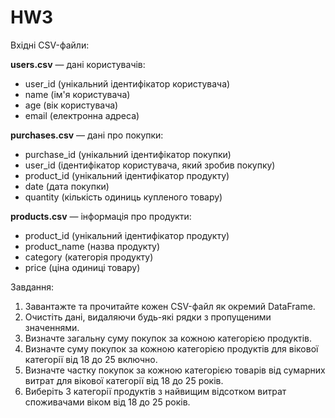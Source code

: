# HW3

Вхідні CSV-файли:

**users.csv** — дані користувачів:
- user_id (унікальний ідентифікатор користувача)
- name (ім'я користувача)
- age (вік користувача)
- email (електронна адреса)

**purchases.csv** — дані про покупки:
- purchase_id (унікальний ідентифікатор покупки)
- user_id (ідентифікатор користувача, який зробив покупку)
- product_id (унікальний ідентифікатор продукту)
- date (дата покупки)
- quantity (кількість одиниць купленого товару)

**products.csv** — інформація про продукти:
- product_id (унікальний ідентифікатор продукту)
- product_name (назва продукту)
- category (категорія продукту)
- price (ціна одиниці товару)

Завдання:

1. Завантажте та прочитайте кожен CSV-файл як окремий DataFrame.
2. Очистіть дані, видаляючи будь-які рядки з пропущеними значеннями.
3. Визначте загальну суму покупок за кожною категорією продуктів.
4. Визначте суму покупок за кожною категорією продуктів для вікової категорії від 18 до 25 включно.
5. Визначте частку покупок за кожною категорією товарів від сумарних витрат для вікової категорії від 18 до 25 років.
6. Виберіть 3 категорії продуктів з найвищим відсотком витрат споживачами віком від 18 до 25 років.
